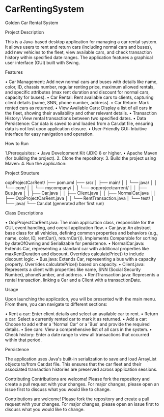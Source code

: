 # CarRentingSystem

Golden Car Rental System

Project Description

This is a Java-based desktop application for managing a car rental system. It allows users to rent and return cars (including normal cars and buses), add new vehicles to the fleet, view available cars, and check transaction history within specified date ranges. The application features a graphical user interface (GUI) built with Swing.

Features

• Car Management: Add new normal cars and buses with details like name, color, ID, chassis number, regular renting price, maximum allowed rentals, and specific attributes (max rent duration and discount for normal cars, capacity for buses).
• Car Rental: Rent available cars to clients, capturing client details (name, SNN, phone number, address).
• Car Return: Mark rented cars as returned.
• View Available Cars: Display a list of all cars in the fleet, showing their availability and other relevant details.
• Transaction History: View rental transactions between two specified dates.
• Data Persistence: Car data is saved to and loaded from a Car.dat file, ensuring data is not lost upon application closure.
• User-Friendly GUI: Intuitive interface for easy navigation and operation.


How to Run

1.Prerequisites:
    • Java Development Kit (JDK) 8 or higher.
    • Apache Maven (for building the project).
2. Clone the repository:
3. Build the project using Maven:
4. Run the application:


Project Structure

oopProjectCarRent/
├── pom.xml
├── src/
│   ├── main/
│   │   └── java/
│   │       └── com/
│   │           └── mycompany/
│   │               └── oopprojectcarrent/
│   │                   ├── Bus.java
│   │                   ├── Car.java
│   │                   ├── Client.java
│   │                   ├── NormalCar.java
│   │                   ├── OopProjectCarRent.java
│   │                   └── RentTransaction.java
│   └── test/
│       └── java/
└── Car.dat (generated after first run)


Class Descriptions

• OopProjectCarRent.java: The main application class, responsible for the GUI, event handling, and overall application flow.
• Car.java: An abstract base class for all vehicles, defining common properties and behaviors (e.g., name, color, ID, rentCar(), returnCar()). Implements Comparable for sorting by dateOfOwning and Serializable for persistence.
• NormalCar.java: Extends Car, representing a standard car with additional properties like maxRentDuration and discount. Overrides calculatePrice() to include discount logic.
• Bus.java: Extends Car, representing a bus with a capacity property. Overrides calculatePrice() based on capacity.
• Client.java: Represents a client with properties like name, SNN (Social Security Number), phoneNumber, and address.
• RentTransaction.java: Represents a rental transaction, linking a Car and a Client with a transactionDate.



Usage

Upon launching the application, you will be presented with the main menu. From there, you can navigate to different sections:

• Rent a car: Enter client details and select an available car to rent.
• Return a car: Select a currently rented car to mark it as returned.
• Add a car: Choose to add either a 'Normal Car' or a 'Bus' and provide the required details.
• See cars: View a comprehensive list of all cars in the system.
• Check history: Enter a date range to view all transactions that occurred within that period.


Persistence

The application uses Java's built-in serialization to save and load ArrayList<Car> objects to/from Car.dat file. This ensures that the car fleet and their associated transaction histories are preserved across application sessions.

Contributing
Contributions are welcome! Please fork the repository and create a pull request with your changes. For major changes, please open an issue first to discuss what you would like to change.

Contributions are welcome! Please fork the repository and create a pull request with your changes. For major changes, please open an issue first to discuss what you would like to change.

